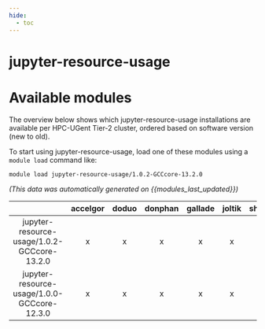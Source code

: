 ```yaml
---
hide:
  - toc
---
```


jupyter-resource-usage
======================

# Available modules


The overview below shows which jupyter-resource-usage installations are available per HPC-UGent Tier-2 cluster, ordered based on software version (new to old).

To start using jupyter-resource-usage, load one of these modules using a `module load` command like:

```shell
module load jupyter-resource-usage/1.0.2-GCCcore-13.2.0
```

*(This data was automatically generated on {{modules_last_updated}})*  

| |accelgor|doduo|donphan|gallade|joltik|shinx|
| :---: | :---: | :---: | :---: | :---: | :---: | :---: |
|jupyter-resource-usage/1.0.2-GCCcore-13.2.0|x|x|x|x|x|x|
|jupyter-resource-usage/1.0.0-GCCcore-12.3.0|x|x|x|x|x|x|
